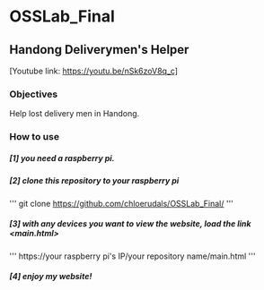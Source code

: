 # OSSLab_Final

## Handong Deliverymen's Helper
[Youtube link: https://youtu.be/nSk6zoV8q_c]

### Objectives
Help lost delivery men in Handong.

### How to use
##### [1] you need a raspberry pi.
##### [2] clone this repository to your raspberry pi
'''
git clone https://github.com/chloerudals/OSSLab_Final/
'''
##### [3] with any devices you want to view the website, load the link <main.html>
'''
https://your raspberry pi's IP/your repository name/main.html
'''
##### [4] enjoy my website!
